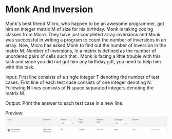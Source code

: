 # Monk And Inversion
Monk's best friend Micro, who happen to be an awesome programmer, got him an integer matrix M of size  for his birthday. Monk is taking coding classes from Micro. They have just completed array inversions and Monk was successful in writing a program to count the number of inversions in an array. Now, Micro has asked Monk to find out the number of inversion in the matrix M. Number of inversions, in a matrix is defined as the number of unordered pairs of cells  such that .
Monk is facing a little trouble with this task and since you did not got him any birthday gift, you need to help him with this task.

Input:
First line consists of a single integer T denoting the number of test cases.
First line of each test case consists of one integer denoting N. Following N lines consists of N space separated integers denoting the matrix M.

Output:
Print the answer to each test case in a new line.

Preview:
![alt](img.png)
